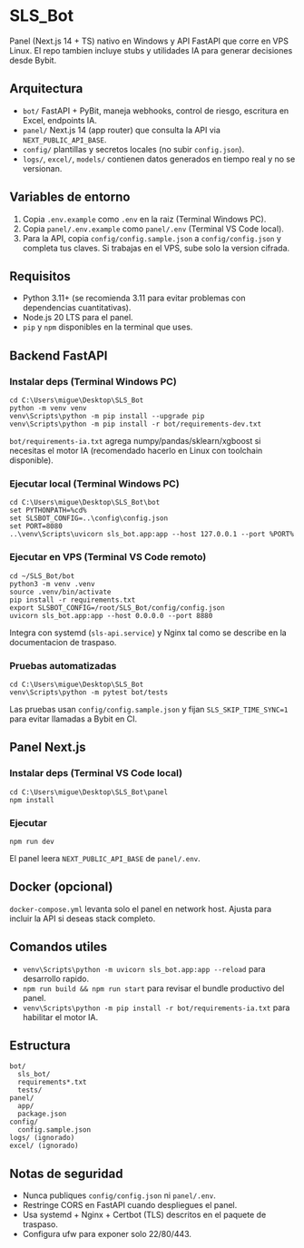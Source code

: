 # SLS_Bot

Panel (Next.js 14 + TS) nativo en Windows y API FastAPI que corre en VPS Linux. El repo tambien incluye stubs y utilidades IA para generar decisiones desde Bybit.

## Arquitectura
- `bot/` FastAPI + PyBit, maneja webhooks, control de riesgo, escritura en Excel, endpoints IA.
- `panel/` Next.js 14 (app router) que consulta la API via `NEXT_PUBLIC_API_BASE`.
- `config/` plantillas y secretos locales (no subir `config.json`).
- `logs/`, `excel/`, `models/` contienen datos generados en tiempo real y no se versionan.

## Variables de entorno
1. Copia `.env.example` como `.env` en la raiz (Terminal Windows PC).
2. Copia `panel/.env.example` como `panel/.env` (Terminal VS Code local).
3. Para la API, copia `config/config.sample.json` a `config/config.json` y completa tus claves. Si trabajas en el VPS, sube solo la version cifrada.

## Requisitos
- Python 3.11+ (se recomienda 3.11 para evitar problemas con dependencias cuantitativas).
- Node.js 20 LTS para el panel.
- `pip` y `npm` disponibles en la terminal que uses.

## Backend FastAPI
### Instalar deps (Terminal Windows PC)
```
cd C:\Users\migue\Desktop\SLS_Bot
python -m venv venv
venv\Scripts\python -m pip install --upgrade pip
venv\Scripts\python -m pip install -r bot/requirements-dev.txt
```
`bot/requirements-ia.txt` agrega numpy/pandas/sklearn/xgboost si necesitas el motor IA (recomendado hacerlo en Linux con toolchain disponible).

### Ejecutar local (Terminal Windows PC)
```
cd C:\Users\migue\Desktop\SLS_Bot\bot
set PYTHONPATH=%cd%
set SLSBOT_CONFIG=..\config\config.json
set PORT=8080
..\venv\Scripts\uvicorn sls_bot.app:app --host 127.0.0.1 --port %PORT%
```

### Ejecutar en VPS (Terminal VS Code remoto)
```
cd ~/SLS_Bot/bot
python3 -m venv .venv
source .venv/bin/activate
pip install -r requirements.txt
export SLSBOT_CONFIG=/root/SLS_Bot/config/config.json
uvicorn sls_bot.app:app --host 0.0.0.0 --port 8880
```
Integra con systemd (`sls-api.service`) y Nginx tal como se describe en la documentacion de traspaso.

### Pruebas automatizadas
```
cd C:\Users\migue\Desktop\SLS_Bot
venv\Scripts\python -m pytest bot/tests
```
Las pruebas usan `config/config.sample.json` y fijan `SLS_SKIP_TIME_SYNC=1` para evitar llamadas a Bybit en CI.

## Panel Next.js
### Instalar deps (Terminal VS Code local)
```
cd C:\Users\migue\Desktop\SLS_Bot\panel
npm install
```
### Ejecutar
```
npm run dev
```
El panel leera `NEXT_PUBLIC_API_BASE` de `panel/.env`.

## Docker (opcional)
`docker-compose.yml` levanta solo el panel en network host. Ajusta para incluir la API si deseas stack completo.

## Comandos utiles
- `venv\Scripts\python -m uvicorn sls_bot.app:app --reload` para desarrollo rapido.
- `npm run build && npm run start` para revisar el bundle productivo del panel.
- `venv\Scripts\python -m pip install -r bot/requirements-ia.txt` para habilitar el motor IA.

## Estructura
```
bot/
  sls_bot/
  requirements*.txt
  tests/
panel/
  app/
  package.json
config/
  config.sample.json
logs/ (ignorado)
excel/ (ignorado)
```

## Notas de seguridad
- Nunca publiques `config/config.json` ni `panel/.env`.
- Restringe CORS en FastAPI cuando despliegues el panel.
- Usa systemd + Nginx + Certbot (TLS) descritos en el paquete de traspaso.
- Configura ufw para exponer solo 22/80/443.
